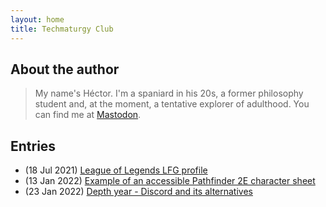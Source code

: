 ```yaml
---
layout: home
title: Techmaturgy Club
---
```

## About the author 
> My name's Héctor. I'm a spaniard in his 20s, a former philosophy student and, at the moment, a tentative explorer of adulthood. You can find me at [Mastodon](https://weirder.earth/@beehiveth).

## Entries
- (18 Jul 2021) [League of Legends LFG profile](entries_beehiveth/180721-lfg.md)
- (13 Jan 2022) [Example of an accessible Pathfinder 2E character sheet](entries_beehiveth/130122-pf2e-viktor.md)
- (23 Jan 2022) [Depth year - Discord and its alternatives](entries_beehiveth/230122-discord-alternatives.md)

